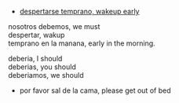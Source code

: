 
* [despertarse temprano, wakeup early](https://www.spanishdict.com/translate/despertarse%20temprano?langFrom=es)

nosotros debemos,            we must  
despertar,                   wakup  
temprano en la manana,       early in the morning.

deberia,    I should  
deberias,   you should  
deberiamos, we should  

* por favor sal de la cama, please get out of bed
